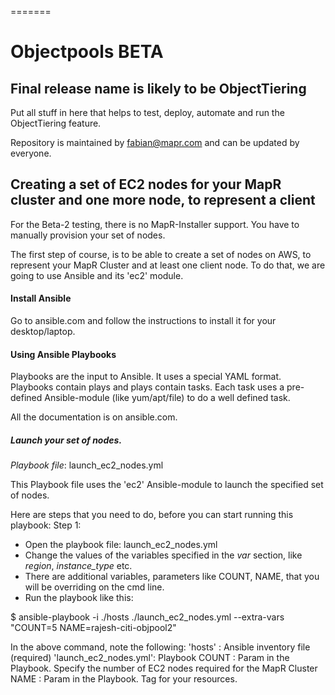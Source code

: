 =======
# Objectpools BETA

## Final release name is likely to be ObjectTiering

Put all stuff in here that helps to test, deploy, automate and run the ObjectTiering feature.

Repository is maintained by fabian@mapr.com and can be updated by everyone.

## Creating a set of EC2 nodes for your MapR cluster and one more node, to represent a client 

For the Beta-2 testing, there is no MapR-Installer support. You have to manually provision your 
set of nodes.

The first step of course, is to be able to create a set of nodes on AWS, to represent your MapR Cluster
and at least one client node. To do that, we are going to use Ansible and its 'ec2' module.

#### Install Ansible

Go to ansible.com and follow the instructions to install it for your desktop/laptop.

#### Using Ansible Playbooks

Playbooks are the input to Ansible. It uses a special YAML format. Playbooks contain plays and plays 
contain tasks. Each task uses a pre-defined Ansible-module (like yum/apt/file) to do a well defined
task. 

All the documentation is on ansible.com.

##### Launch your set of nodes.

*Playbook file*: launch_ec2_nodes.yml

This Playbook file uses the 'ec2' Ansible-module to launch the specified set of nodes. 

Here are steps that you need to do, before you can start running this playbook:
Step 1:
* Open the playbook file: launch_ec2_nodes.yml 
* Change the values of the variables specified in the *var* section, like  *region*, *instance_type* etc.
* There are additional variables, parameters like COUNT, NAME, that you will be overriding on the cmd line.
* Run the playbook like this:

$ ansible-playbook -i ./hosts ./launch_ec2_nodes.yml --extra-vars "COUNT=5 NAME=rajesh-citi-objpool2"

In the above command, note the following:
'hosts' : Ansible inventory file (required)
'launch_ec2_nodes.yml': Playbook 
 COUNT : Param in the Playbook. Specify the number of EC2 nodes required for the MapR Cluster
 NAME  : Param in the Playbook. Tag for your resources. 


